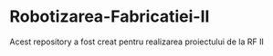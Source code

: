 # Robotizarea-Fabricatiei-II
Acest repository a fost creat pentru realizarea proiectului de la RF II
